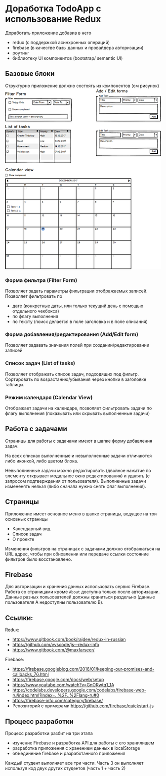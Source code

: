 # Доработка TodoApp c использование Redux

Доработать приложение добавив в него

* redux (c поддержкой асинхронных операций)
* firebase (в качестве базы данных и провайдера авторизации)
* роутинг
* библиотеку UI компонентов (bootstrap/ semantic UI)

## Базовые блоки

Структурно приложение должно состоять из компонентов (см рисунок)
![TodoApp.png](TodoApp.png)

### Форма фильтра (Filter Form)

Позволяет задать параметры фильтрации отображаемых записей. Позволяет фильтровать по

* дате (конкретные даты, или только текущий день с помощью отдельного чекбокса)
* по флагу выполнения
* по тексту (поиск делается в поле заголовка и в поле описания)

### Форма добавления/редактирования (Add/Edit form)

Позволяет задавать значения полей при создании/редактировании записей

### Список задач (List of tasks)

Позволяет отображать список задач, подходящих под фильтр. Сортировать по возрастанию/убывания через кнопки в заголовке таблицы.

### Режим календаря (Calendar View)

Отображает задачи на календаре, позволяет фильтровать задачи по флагу выполнения (показывать или скрывать выполненные задачи)

## Работа с задачами

Страницы для работы с задачами имеют в шапке форму добавления задач.

На всех списках выполненные и невыполненные задачи отличаются либо иконкой, либо цветом блока.

Невыполненные задачи можно редактировать (двойное нажатие по элементу открывает модальное окно редактирования) и удалять (с запросом подтверждения от пользователя). Выполненные задачи измененять нельзя (либо сначала нужно снять флаг выполнения).

## Страницы

Приложение имеет основное меню в шапке страницы, ведущее на три основных страницы

* Календарный вид
* Список задач
* О проекте

Изменения фильтров на страницах с задачами должно отображаться на URL адрес, чтобы при обновлении или передаче ссылки состояние фильтров было восстановлено.

## Firebase

Для авторизации и хранения данных использовать сервис Firebase. Работа со страницами кроме `About` доступна только после авторизации. Данные разных пользователей должны храниться раздельно (данные пользователя А недоступны пользователю B).

## Ссылки:

Redux:

 * https://www.gitbook.com/book/rajdee/redux-in-russian
 * https://github.com/vvscode/js--redux-info
 * https://www.gitbook.com/@maxfarseer/

Firebase:

* https://firebase.googleblog.com/2016/01/keeping-our-promises-and-callbacks_76.html
* https://firebase.google.com/docs/web/setup
* https://www.youtube.com/watch?v=GnORwtq1_1A
* https://codelabs.developers.google.com/codelabs/firebase-web-ru/index.html?index=..%2F..%2Flang-ru#0
* https://firebase-info.com/category/firebase/
* Репозиторий с примерами https://github.com/firebase/quickstart-js

## Процесс разработки

Процесс разработки разбит на три этапа

* изучение Firebase и разработка API для работы с его хранилищем
* разработка приложения с хранением данных в localStorage
* объединение firebase и разработанного приложения

Каждый студент выполняет все три части. Часть 3 он выполняет используя код двух других студентов (часть 1 + часть 2)
